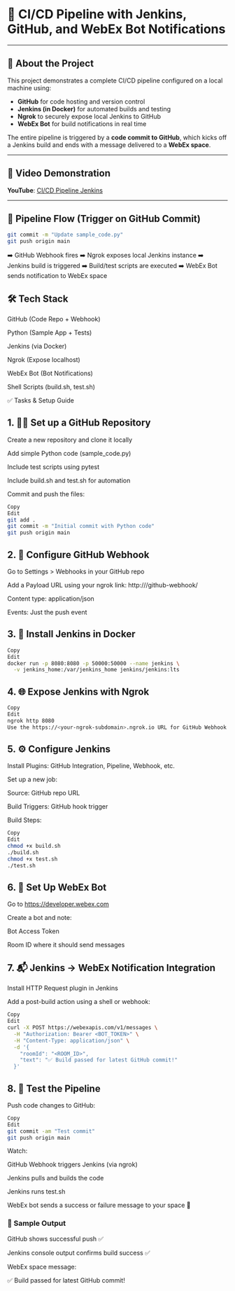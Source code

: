 # 🔁 CI/CD Pipeline with Jenkins, GitHub, and WebEx Bot Notifications

---

## 📘 About the Project

This project demonstrates a complete CI/CD pipeline configured on a local machine using:
- **GitHub** for code hosting and version control  
- **Jenkins (in Docker)** for automated builds and testing  
- **Ngrok** to securely expose local Jenkins to GitHub  
- **WebEx Bot** for build notifications in real time  

The entire pipeline is triggered by a **code commit to GitHub**, which kicks off a Jenkins build and ends with a message delivered to a **WebEx space**.

---

## 🎥 Video Demonstration

**YouTube**: [CI/CD Pipeline Jenkins](https://www.youtube.com/watch?v=GFT2e1lp3dE)

---

## 🔗 Pipeline Flow (Trigger on GitHub Commit)

```bash
git commit -m "Update sample_code.py"
git push origin main
```
➡️ GitHub Webhook fires
➡️ Ngrok exposes local Jenkins instance
➡️ Jenkins build is triggered
➡️ Build/test scripts are executed
➡️ WebEx Bot sends notification to WebEx space

## 🛠️ Tech Stack
GitHub (Code Repo + Webhook)

Python (Sample App + Tests)

Jenkins (via Docker)

Ngrok (Expose localhost)

WebEx Bot (Bot Notifications)

Shell Scripts (build.sh, test.sh)

✅ Tasks & Setup Guide

## 1. 🧑‍💻 Set up a GitHub Repository
Create a new repository and clone it locally

Add simple Python code (sample_code.py)

Include test scripts using pytest

Include build.sh and test.sh for automation

Commit and push the files:

``` bash
Copy
Edit
git add .
git commit -m "Initial commit with Python code"
git push origin main

```

## 2. 🔔 Configure GitHub Webhook
Go to Settings > Webhooks in your GitHub repo

Add a Payload URL using your ngrok link:
http://<ngrok-url>/github-webhook/

Content type: application/json

Events: Just the push event

## 3. 🐳 Install Jenkins in Docker
``` bash
Copy
Edit
docker run -p 8080:8080 -p 50000:50000 --name jenkins \
  -v jenkins_home:/var/jenkins_home jenkins/jenkins:lts

```

## 4. 🌐 Expose Jenkins with Ngrok
``` bash
Copy
Edit
ngrok http 8080
Use the https://<your-ngrok-subdomain>.ngrok.io URL for GitHub Webhook

```

## 5. ⚙️ Configure Jenkins
Install Plugins: GitHub Integration, Pipeline, Webhook, etc.

Set up a new job:

Source: GitHub repo URL

Build Triggers: GitHub hook trigger

Build Steps:

``` bash
Copy
Edit
chmod +x build.sh
./build.sh
chmod +x test.sh
./test.sh

```

## 6. 🤖 Set Up WebEx Bot
Go to https://developer.webex.com

Create a bot and note:

Bot Access Token

Room ID where it should send messages

## 7. 📬 Jenkins → WebEx Notification Integration
Install HTTP Request plugin in Jenkins

Add a post-build action using a shell or webhook:

``` bash
Copy
Edit
curl -X POST https://webexapis.com/v1/messages \
  -H "Authorization: Bearer <BOT_TOKEN>" \
  -H "Content-Type: application/json" \
  -d '{
    "roomId": "<ROOM_ID>",
    "text": "✅ Build passed for latest GitHub commit!"
  }'

```

## 8. 🧪 Test the Pipeline
Push code changes to GitHub:

``` bash
Copy
Edit
git commit -am "Test commit"
git push origin main

```

Watch:

GitHub Webhook triggers Jenkins (via ngrok)

Jenkins pulls and builds the code

Jenkins runs test.sh

WebEx bot sends a success or failure message to your space 🎉

### 🧪 Sample Output
GitHub shows successful push ✅

Jenkins console output confirms build success ✅

WebEx space message:

✅ Build passed for latest GitHub commit!
